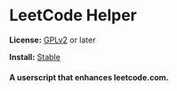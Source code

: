# LeetCode Helper
**License:** [GPLv2](http://www.gnu.org/licenses/old-licenses/gpl-2.0.html) or later

**Install:** [Stable](https://rawgit.com/zanetu/userscripts/master/leetcode_helper/leetcode_helper.user.js)

#### A userscript that enhances leetcode.com.